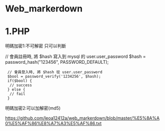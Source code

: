# Web_markerdown

# 1.PHP

 明碼加密1:不可解密 只可以判斷

   // 會員註冊時, 將 $hash 寫入到 mysql 的 user.user_password 
    $hash = password_hash("123456", PASSWORD_DEFAULT);


     // 會員登入時, 將 $hash 從 user.user_password
     $bool = password_verify('1234256', $hash);
     if($bool) {
      // success
     } else {
      // fail
     }


 明碼加密2:可以加解密(md5)
   
   https://github.com/leoa12412a/web_markerdown/blob/master/%E5%8A%A0%E5%AF%86%E8%A7%A3%E5%AF%86.txt
  
   
